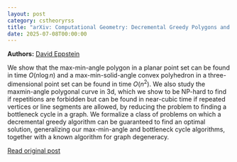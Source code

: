 ```yaml
---
layout: post
category: cstheoryrss
title: "arXiv: Computational Geometry: Decremental Greedy Polygons and Polyhedra Without Sharp Angles"
date: 2025-07-08T00:00:00
---
```


**Authors:** [David Eppstein](https://dblp.uni-trier.de/search?q=David+Eppstein)

We show that the max-min-angle polygon in a planar point set can be found in
time $O(n\log n)$ and a max-min-solid-angle convex polyhedron in a
three-dimensional point set can be found in time $O(n^2)$. We also study the
maxmin-angle polygonal curve in 3d, which we show to be $\mathsf{NP}$-hard to
find if repetitions are forbidden but can be found in near-cubic time if
repeated vertices or line segments are allowed, by reducing the problem to
finding a bottleneck cycle in a graph. We formalize a class of problems on
which a decremental greedy algorithm can be guaranteed to find an optimal
solution, generalizing our max-min-angle and bottleneck cycle algorithms,
together with a known algorithm for graph degeneracy.

[Read original post](http://arxiv.org/abs/2507.04538v1)
